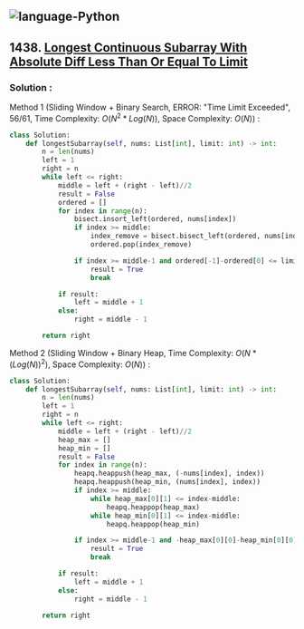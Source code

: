 ![language-Python](https://img.shields.io/badge/Python-ffd43b?style=for-the-badge&logo=PYTHON)
---

## 1438. [Longest Continuous Subarray With Absolute Diff Less Than Or Equal To Limit](https://leetcode.com/problems/longest-continuous-subarray-with-absolute-diff-less-than-or-equal-to-limit)

### Solution :

Method 1 (Sliding Window + Binary Search, ERROR: "Time Limit Exceeded", 56/61, Time Complexity: $O(N^2*Log(N))$, Space Complexity: $O(N)$) :
```python
class Solution:
    def longestSubarray(self, nums: List[int], limit: int) -> int:
        n = len(nums)
        left = 1
        right = n
        while left <= right:
            middle = left + (right - left)//2
            result = False
            ordered = []
            for index in range(n):
                bisect.insort_left(ordered, nums[index])
                if index >= middle:
                    index_remove = bisect.bisect_left(ordered, nums[index-middle])
                    ordered.pop(index_remove)

                if index >= middle-1 and ordered[-1]-ordered[0] <= limit:
                    result = True
                    break

            if result:
                left = middle + 1
            else:
                right = middle - 1

        return right
```

Method 2 (Sliding Window + Binary Heap, Time Complexity: $O(N*(Log(N))^2)$, Space Complexity: $O(N)$) :
```python
class Solution:
    def longestSubarray(self, nums: List[int], limit: int) -> int:
        n = len(nums)
        left = 1
        right = n
        while left <= right:
            middle = left + (right - left)//2
            heap_max = []
            heap_min = []
            result = False
            for index in range(n):
                heapq.heappush(heap_max, (-nums[index], index))
                heapq.heappush(heap_min, (nums[index], index))
                if index >= middle:
                    while heap_max[0][1] <= index-middle:
                        heapq.heappop(heap_max)
                    while heap_min[0][1] <= index-middle:
                        heapq.heappop(heap_min)

                if index >= middle-1 and -heap_max[0][0]-heap_min[0][0] <= limit:
                    result = True
                    break

            if result:
                left = middle + 1
            else:
                right = middle - 1

        return right
```
